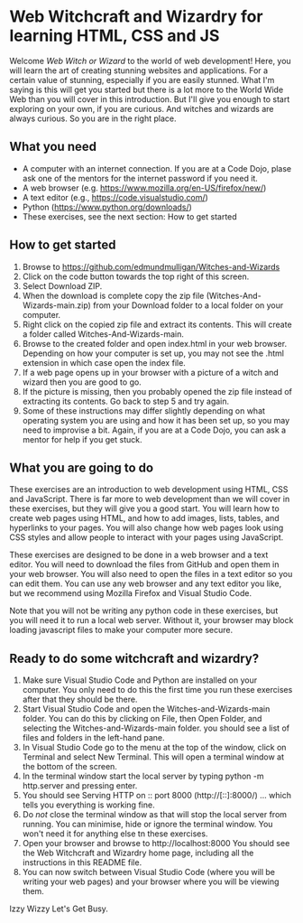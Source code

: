 # Web Witchcraft and Wizardry for learning HTML, CSS and JS

Welcome *Web Witch or Wizard* to the world of web development! Here, you will learn the art of creating stunning websites and applications. For a certain value of stunning, especially if you are easily stunned. What I'm saying is this will get you started but there is a lot more to the World Wide Web than you will cover in this introduction. But I'll give you enough to start exploring on your own, if you are curious. And witches and wizards are always curious. So you are in the right place.

## What you need
- A computer with an internet connection. If you are at a Code Dojo, plase ask one of the mentors for the internet password if you need it.
- A web browser (e.g. https://www.mozilla.org/en-US/firefox/new/)
- A text editor (e.g.,  https://code.visualstudio.com/)
- Python (https://www.python.org/downloads/)
- These exercises, see the next section: How to get started

## How to get started
1. Browse to https://github.com/edmundmulligan/Witches-and-Wizards
2. Click on the code button towards the top right of this screen.
3. Select Download ZIP.
4. When the download is complete copy the zip file (Witches-And-Wizards-main.zip) from your Download folder to a local folder on your computer.
5. Right click on the copied zip file and extract its contents. This will create a folder called Witches-And-Wizards-main.
6. Browse to the created folder and open index.html in your web browser. Depending on how your computer is set up, you may not see the .html extension in which case open the index file.
7. If a web page opens up in your browser with a picture of a witch and wizard then you are good to go.
8. If the picture is missing, then you probably opened the zip file instead of extracting its contents. Go back to step 5 and try again.
9. Some of these instructions may differ slightly depending on what operating system you are using and how it has been set up, so you may need to improvise a bit. Again, if you are at a Code Dojo, you can ask a mentor for help if you get stuck.

## What you are going to do
These exercises are an introduction to web development using HTML, CSS and JavaScript. There is far more to web development than we will cover 
in these exercises, but they will give you a good start. You will learn how to create web pages using HTML, and how to add images, 
lists, tables, and hyperlinks to your pages. You will also change how web pages look using CSS styles and allow people to interact with your pages using JavaScript.

These exercises are designed to be done in a web browser and a text editor. You will need to download the files from GitHub and open them in your web browser.
You will also need to open the files in a text editor so you can edit them. You can use any web browser and any text editor you like, but we recommend using 
Mozilla Firefox and Visual Studio Code.

Note that you will not be writing any python code in these exercises, but you will need it to run a local web server. Without it, your browser may block loading javascript files to make your computer more secure.

## Ready to do some witchcraft and wizardry?
1. Make sure Visual Studio Code and Python are installed on your computer. You only need to do this the first time you run these exercises after that they should be there.
2. Start Visual Studio Code and open the Witches-and-Wizards-main folder. You can do this by clicking on File, then Open Folder, and selecting the Witches-and-Wizards-main folder. 
you should see a list of files and folders in the left-hand pane.
3. In Visual Studio Code go to the menu at the top of the window, click on Terminal and select New Terminal. This will open a terminal window at the bottom of the screen.
4. In the terminal window start the local server by typing  python -m http.server and pressing enter.
5. You should see Serving HTTP on :: port 8000 (http://[::]:8000/) ... which tells you everything is working fine.
6. Do *not* close the terminal window as that will stop the local server from running. You can minimise, hide or ignore the terminal window. You won't need it for anything else tn these exercises.
7. Open your browser and browse to http://localhost:8000 You should see the Web Witchcraft and Wizardry home page, including all the instructions in this README file.
8. You can now switch between Visual Studio Code (where you will be writing your web pages) and your browser where you will be viewing them.

Izzy Wizzy Let's Get Busy.
